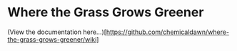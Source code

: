 # Where the Grass Grows Greener

(View the documentation here...)[https://github.com/chemicaldawn/where-the-grass-grows-greener/wiki]
